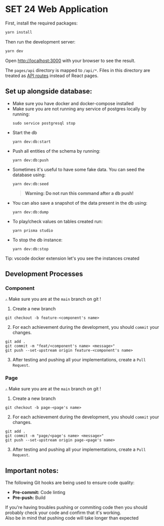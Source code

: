 # SET 24 Web Application

First, install the required packages:

```bash
yarn install
```

Then run the development server:

```bash
yarn dev
```

Open [http://localhost:3000](http://localhost:3000) with your browser to see the result.

The `pages/api` directory is mapped to `/api/*`. Files in this directory are treated as [API routes](https://nextjs.org/docs/api-routes/introduction) instead of React pages.

## Set up alongside database:

- Make sure you have docker and docker-compose installed
- Make sure you are not running any service of postgres locally by running:
  ```
  sudo service postgresql stop
  ```
- Start the db
  ```
  yarn dev:db:start
  ```
- Push all entities of the schema by running:
  ```
  yarn dev:db:push
  ```
- Sometimes it's useful to have some fake data. You can seed the database using:
  ```
  yarn dev:db:seed
  ```
  > **Warning: Do not run this command after a db push!**
- You can also save a snapshot of the data present in the db using:
  ```
  yarn dev:db:dump
  ```
- To play/check values on tables created run:
  ```
  yarn prisma studio
  ```
- To stop the db instance:
  ```
  yarn dev:db:stop
  ```

Tip: vscode docker extension let's you see the instances created

## Development Processes

### Component

`⚠️` Make sure you are at the `main` branch on git !

1. Create a new branch

```
git checkout -b feature-<component's name>
```

2. For each achievement during the development, you should `commit` your changes.

```
git add .
git commit -m "feat/<component's name> <message>"
git push --set-upstream origin feature-<component's name>
```

3. After testing and pushing all your implementations, create a `Pull Request`.

### Page

`⚠️` Make sure you are at the `main` branch on git !

1. Create a new branch

```
git checkout -b page-<page's name>
```

2. For each achievement during the development, you should `commit` your changes.

```
git add .
git commit -m "page/<page's name> <message>"
git push --set-upstream origin page-<page's name>
```

3. After testing and pushing all your implementations, create a `Pull Request`.

## Important notes:

The following Git hooks are being used to ensure code quality:

- **Pre-commit:** Code linting
- **Pre-push:** Build

If you're having troubles pushing or commiting code then you should probably check your code and confirm that it's working.<br>
Also be in mind that pushing code will take longer than expected
